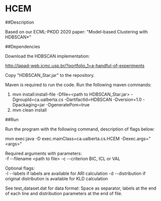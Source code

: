# HCEM

##Description

Based on our ECML-PKDD 2020 paper: "Model-based Clustering with HDBSCAN*"

##Dependencies

Download the HDBSCAN implementation:

http://lapad-web.icmc.usp.br/?portfolio_1=a-handful-of-experiments

Copy &quot;HDBSCAN_Star.jar&quot; to the repository.

Maven is required to run the code. Run the following maven commands:
1. mvn install:install-file -Dfile=&lt;path to HDBSCAN_Star.jar&gt; -DgroupId=ca.ualberta.cs -DartifactId=HDBSCAN -Dversion=1.0 -Dpackaging=jar -DgeneratePom=true
2. mvn clean install <br>

##Run

Run the program with the following command, description of flags below:

mvn exec:java -D exec.mainClass=ca.ualberta.cs.HCEM -Dexec.args=&quot;&lt;args&gt;&quot;

Required arguments with parameters: <br>
-f --filename &lt;path to file&gt;
-c --criterion BIC, ICL or VAL

Optional flags: <br>
-l --labels if labels are available for ARI calculation
-d --distribution if original distribution is available for KLD calculation

See test_dataset.dat for data format: Space as separator, labels at the end of each line and distribution parameters at the end of file.